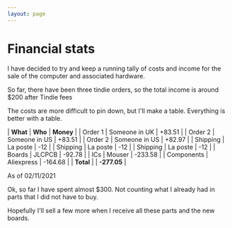 ```yaml
---
layout: page
---
```

# Financial stats

I have decided to try and keep a running tally of costs and income for the sale of the computer and associated hardware.

So far, there have been three tindie orders, so the total income is around $200 after Tindie fees

The costs are more difficult to pin down, but I'll make a table. Everything is better with a table.

|  **What**     | **Who**                   | **Money** |
| Order 1       | Someone in UK             | +83.51 |
| Order 2       | Someone in US             | +83.51 |
| Order 2       | Someone in US             | +82.97 |
| Shipping      | La poste                  | -12 |
| Shipping      | La poste                  | -12 |
| Shipping      | La poste                  | -12 |
| Boards        | JLCPCB                    | -92.78 |
| ICs           | Mouser                    | -233.58 |
| Components    | Aliexpress                | -164.68 |
| **Total**     |                           | **-277.05** |

As of 02/11/2021

Ok, so far I have spent almost $300. Not counting what I already had in parts that I did not have to buy.

Hopefully I'll sell a few more when I receive all these parts and the new boards.

